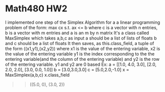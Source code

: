 Math480 HW2
=======
I implemented one step of the Simplex Algorithm for a 
a linear programming problem of the form:
max cx
s.t. ax <= b
where c is a vector with n entries, b is a vector with m entries
and a is an m by n matrix
It's a class called MaxSimplex which takes a,b,c as input
a should be a list of lists of floats
b and c should be a list of floats
It then saves, as this.class_field, a tuple of the form ((x1,y1),(x2,y2))
where x1 is the value of the entering variable, x2 is the value of the entering variable
y1 is the index corresponding to the the entering variable(and the column of the entering variable)
and y2 is the row of the entering variable. y1 and y2 are 0 based
Ex:
a = [[1.0, 4.0, 3.0], [2.0, 2.0, 2.0], [3.0, 0.0, 1.0]]
b = [3.0,3.0,3.0]
c = [5.0,2.0,-1.0]
x = MaxSimplex(a,b,c)
x.class_field
>>((5.0, 0), (3.0, 2))
